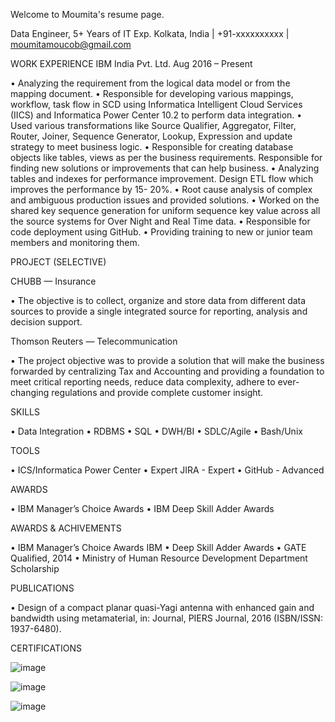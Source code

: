 Welcome to Moumita's resume page.

Data Engineer, 5+ Years of IT Exp.
Kolkata, India | +91-xxxxxxxxxx | moumitamoucob@gmail.com

WORK EXPERIENCE
IBM India Pvt. Ltd.
Aug 2016 – Present

•	Analyzing the requirement from the logical data model or from the mapping document. 
•	Responsible for developing various mappings, workflow, task flow in SCD using Informatica Intelligent Cloud Services (IICS) and Informatica Power Center 10.2 to perform data integration. 
•	Used various transformations like Source Qualifier, Aggregator, Filter, Router, Joiner, Sequence Generator, Lookup, Expression and update strategy to meet business logic. 
•	Responsible for creating database objects like tables, views as per the business requirements. Responsible for finding new solutions or improvements that can help business. 
•	Analyzing tables and indexes for performance improvement. Design ETL flow which improves the performance by 15- 20%. 
•	Root cause analysis of complex and ambiguous production issues and provided solutions. 
•	Worked on the shared key sequence generation for uniform sequence key value across all the source systems for Over Night and Real Time data. 
•	Responsible for code deployment using GitHub. 
•	Providing training to new or junior team members and monitoring them.

PROJECT (SELECTIVE)

CHUBB — Insurance 

•	The objective is to collect, organize and store data from different data sources to provide a single integrated source for reporting, analysis and decision support.

Thomson Reuters — Telecommunication

•	The project objective was to provide a solution that will make the business forwarded by centralizing Tax and Accounting and providing a foundation to meet critical reporting needs, reduce data complexity, adhere to ever-changing regulations and provide complete customer insight.

SKILLS

•	Data Integration 
•	RDBMS 
•	SQL 
•	DWH/BI 
•	SDLC/Agile 
•	Bash/Unix

TOOLS

•	ICS/Informatica Power Center
•	Expert JIRA - Expert 
•	GitHub - Advanced

AWARDS

•	IBM Manager’s Choice Awards 
•	IBM Deep Skill Adder Awards

AWARDS & ACHIVEMENTS

•	IBM Manager’s Choice Awards IBM 
•	Deep Skill Adder Awards 
•	GATE Qualified, 2014 
•	Ministry of Human Resource Development Department Scholarship

PUBLICATIONS

•	Design of a compact planar quasi-Yagi antenna with enhanced gain and bandwidth using metamaterial, in: Journal, PIERS Journal, 2016 (ISBN/ISSN: 1937-6480).

CERTIFICATIONS

![image](https://github.com/moumita-de/dummywebsite/assets/145857739/e964a02f-862b-46fa-b808-882bcc1d7eb2)

![image](https://github.com/moumita-de/dummywebsite/assets/145857739/4fa32d36-3170-434f-be47-8376042cd447)

![image](https://github.com/moumita-de/dummywebsite/assets/145857739/462a5122-919b-42b0-b20b-bf30c3aafd3b)




